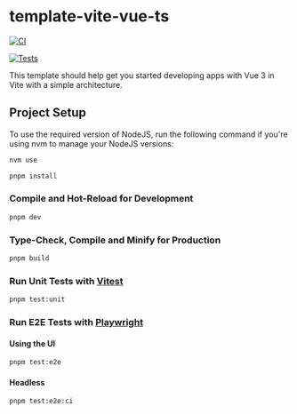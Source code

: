 # template-vite-vue-ts

[![CI](https://github.com/antoniogiroz/template-app-vue/actions/workflows/ci.yml/badge.svg)](https://github.com/antoniogiroz/template-app-vue/actions/workflows/ci.yml)

[![Tests](https://github.com/antoniogiroz/template-app-vue/actions/workflows/tests.yml/badge.svg)](https://github.com/antoniogiroz/template-app-vue/actions/workflows/tests.yml)

This template should help get you started developing apps with Vue 3 in Vite with a simple architecture.

## Project Setup

To use the required version of NodeJS, run the following command if you're using nvm to manage your NodeJS versions:

```sh
nvm use
```

```sh
pnpm install
```

### Compile and Hot-Reload for Development

```sh
pnpm dev
```

### Type-Check, Compile and Minify for Production

```sh
pnpm build
```

### Run Unit Tests with [Vitest](https://vitest.dev/)

```sh
pnpm test:unit
```

### Run E2E Tests with [Playwright](https://playwright.dev/)

#### Using the UI

```sh
pnpm test:e2e
```
#### Headless 

```sh
pnpm test:e2e:ci
```
